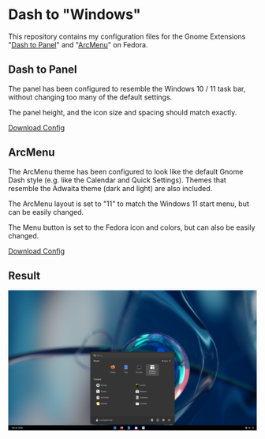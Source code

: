 # Dash to "Windows"
This repository contains my configuration files for the Gnome Extensions "[Dash to Panel](https://extensions.gnome.org/extension/1160/dash-to-panel/)" and "[ArcMenu](https://extensions.gnome.org/extension/3628/arcmenu/)" on Fedora.

## Dash to Panel
The panel has been configured to resemble the Windows 10 / 11 task bar, without changing too many of the default settings.

The panel height, and the icon size and spacing should match exactly.

[Download Config](./DashToPanel.cfg?raw=1)

## ArcMenu
The ArcMenu theme has been configured to look like the default Gnome Dash style (e.g. like the Calendar and Quick Settings). 
Themes that resemble the Adwaita theme (dark and light) are also included.

The ArcMenu layout is set to "11" to match the Windows 11 start menu, but can be easily changed.

The Menu button is set to the Fedora icon and colors, but can also be easily changed.

[Download Config](./ArcMenu.cfg?raw=1)

## Result
![Screenshot of the Result](./Screenshot.png)
